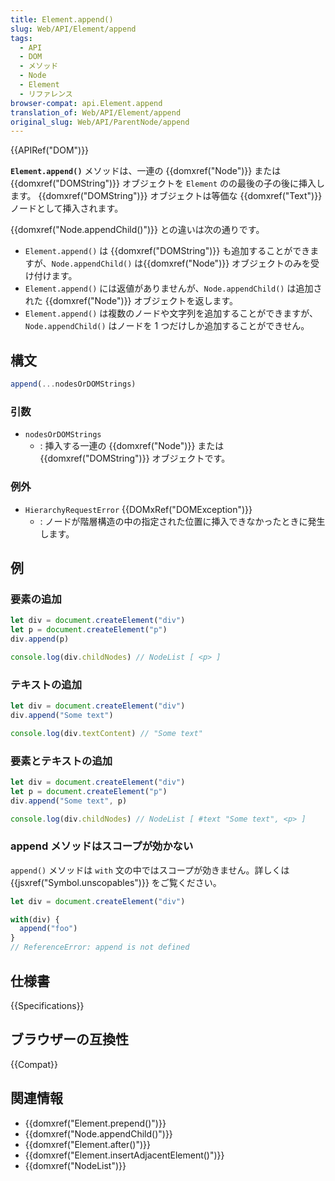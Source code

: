 ```yaml
---
title: Element.append()
slug: Web/API/Element/append
tags:
  - API
  - DOM
  - メソッド
  - Node
  - Element
  - リファレンス
browser-compat: api.Element.append
translation_of: Web/API/Element/append
original_slug: Web/API/ParentNode/append
---
```

{{APIRef("DOM")}}

**`Element.append()`** メソッドは、一連の {{domxref("Node")}} または {{domxref("DOMString")}} オブジェクトを `Element` のの最後の子の後に挿入します。 {{domxref("DOMString")}} オブジェクトは等価な {{domxref("Text")}} ノードとして挿入されます。

{{domxref("Node.appendChild()")}} との違いは次の通りです。

- `Element.append()` は {{domxref("DOMString")}} も追加することができますが、`Node.appendChild()` は{{domxref("Node")}} オブジェクトのみを受け付けます。
- `Element.append()` には返値がありませんが、`Node.appendChild()` は追加された {{domxref("Node")}} オブジェクトを返します。
- `Element.append()` は複数のノードや文字列を追加することができますが、`Node.appendChild()` はノードを 1 つだけしか追加することができせん。

## 構文

```js
append(...nodesOrDOMStrings)
```

### 引数

- `nodesOrDOMStrings`
  - : 挿入する一連の {{domxref("Node")}} または {{domxref("DOMString")}} オブジェクトです。

### 例外

- `HierarchyRequestError` {{DOMxRef("DOMException")}}
  - : ノードが階層構造の中の指定された位置に挿入できなかったときに発生します。

## 例

### 要素の追加

```js
let div = document.createElement("div")
let p = document.createElement("p")
div.append(p)

console.log(div.childNodes) // NodeList [ <p> ]
```

### テキストの追加

```js
let div = document.createElement("div")
div.append("Some text")

console.log(div.textContent) // "Some text"
```

### 要素とテキストの追加

```js
let div = document.createElement("div")
let p = document.createElement("p")
div.append("Some text", p)

console.log(div.childNodes) // NodeList [ #text "Some text", <p> ]
```

### append メソッドはスコープが効かない

`append()` メソッドは `with` 文の中ではスコープが効きません。詳しくは {{jsxref("Symbol.unscopables")}} をご覧ください。

```js
let div = document.createElement("div")

with(div) {
  append("foo")
}
// ReferenceError: append is not defined
```

## 仕様書

{{Specifications}}

## ブラウザーの互換性

{{Compat}}

## 関連情報

- {{domxref("Element.prepend()")}}
- {{domxref("Node.appendChild()")}}
- {{domxref("Element.after()")}}
- {{domxref("Element.insertAdjacentElement()")}}
- {{domxref("NodeList")}}
